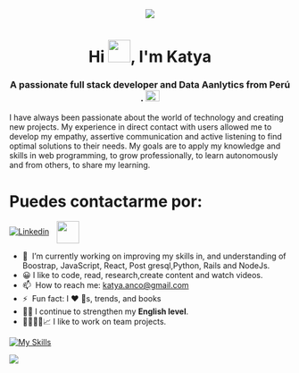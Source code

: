 
<div align="center">
    <img src="./images/header.gif"/>
</div>

<h1 align="center">Hi <img src="https://www.emojiall.com/images/240/microsoft-teams/1f44b.png" height="40" width="40" />, I'm Katya</h1>
<h3 align="center">A passionate full stack developer and Data Aanlytics from Perú . <img src="./images/Perú.gif" height="20" width="25" /></h3>

I have always been passionate about the world of technology and creating new projects. My experience in direct contact with users allowed me to develop my empathy, assertive communication and active listening to find optimal solutions to their needs. My goals are to apply my knowledge and skills in web programming, to grow professionally, to learn autonomously and from others, to share my learning. 


# Puedes contactarme por:
[![Linkedin](https://skillicons.dev/icons?i=linkedin)](https://www.linkedin.com/in/katya-anco/)
<a style="margin-left: 10px;" target="_blank" href="https://github.com/katy089"><img align="center" src="https://cdn-icons-png.flaticon.com/512/2504/2504911.png" width="40" height="40"></a>

- 🌱 &nbsp;I’m currently working on improving my skills in, and understanding of Boostrap, JavaScript, React, Post gresql,Python, Rails and NodeJs.
- 😀 I like to  code, read, research,create content and watch videos.
- 📫 &nbsp;How to reach me: [katya.anco@gmail.com](https://github.com/katy089) 
- ⚡ &nbsp;Fun fact: I :heart: :dog:s, trends, and books
- 🗽💭 I continue to strengthen my **English level**.
- 🫱🏼‍🫲🏼📈 I like to work on team projects.


[![My Skills](https://skillicons.dev/icons?i=ruby,rails,postgresql,python,js,nodejs,react,emotion,figma,git,github,firebase,linux,docker)](https://skillicons.dev)

![](./profile-3d-contrib/profile-night-green.svg)
